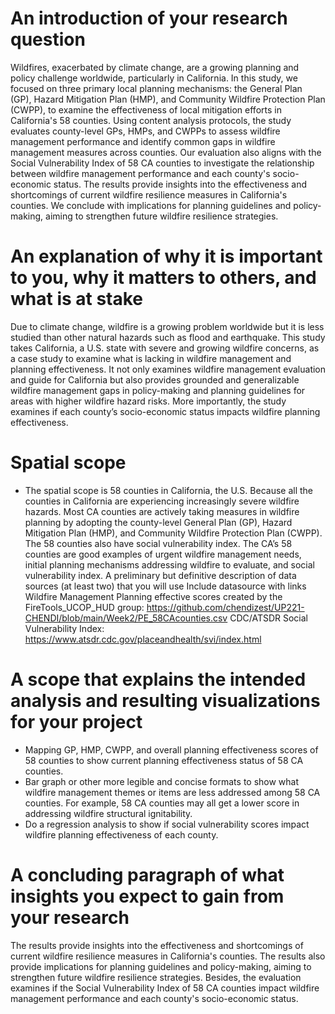 # An introduction of your research question
Wildfires, exacerbated by climate change, are a growing planning and policy challenge worldwide, particularly in California. In this study, we focused on three primary local planning mechanisms: the General Plan (GP), Hazard Mitigation Plan (HMP), and Community Wildfire Protection Plan (CWPP), to examine the effectiveness of local mitigation efforts in California's 58 counties. Using content analysis protocols, the study evaluates county-level GPs, HMPs, and CWPPs to assess wildfire management performance and identify common gaps in wildfire management measures across counties. Our evaluation also aligns with the Social Vulnerability Index of 58 CA counties to investigate the relationship between wildfire management performance and each county's socio-economic status. The results provide insights into the effectiveness and shortcomings of current wildfire resilience measures in California's counties. We conclude with implications for planning guidelines and policy-making, aiming to strengthen future wildfire resilience strategies. 


# An explanation of why it is important to you, why it matters to others, and what is at stake
Due to climate change, wildfire is a growing problem worldwide but it is less studied than other natural hazards such as flood and earthquake. This study takes California, a U.S. state with severe and growing wildfire concerns, as a case study to examine what is lacking in wildfire management and planning effectiveness. It not only examines wildfire management evaluation and guide for California but also provides grounded and generalizable wildfire management gaps in policy-making and planning guidelines for areas with higher wildfire hazard risks. More importantly, the study examines if each county’s socio-economic status impacts wildfire planning effectiveness.


# Spatial scope
*   The spatial scope is 58 counties in California, the U.S. Because all the counties in California are experiencing increasingly severe wildfire hazards. Most CA counties are actively taking measures in wildfire planning by adopting the county-level General Plan (GP), Hazard Mitigation Plan (HMP), and Community Wildfire Protection Plan (CWPP). The 58 counties also have social vulnerability index. The CA’s 58 counties are good examples of urgent wildfire management needs, initial planning mechanisms addressing wildfire to evaluate, and social vulnerability index.
A preliminary but definitive description of data sources (at least two) that you will use
Include datasource with links
Wildfire Management Planning effective scores created by the FireTools_UCOP_HUD group: https://github.com/chendizest/UP221-CHENDI/blob/main/Week2/PE_58CAcounties.csv
CDC/ATSDR Social Vulnerability Index: https://www.atsdr.cdc.gov/placeandhealth/svi/index.html

# A scope that explains the intended analysis and resulting visualizations for your project
*   Mapping GP, HMP, CWPP, and overall planning effectiveness scores of 58 counties to show current planning effectiveness status of 58 CA counties.
*   Bar graph or other more legible and concise formats to show what wildfire management themes or items are less addressed among 58 CA counties. For example, 58 CA counties may all get a lower score in addressing wildfire structural ignitability. 
*   Do a regression analysis to show if social vulnerability scores impact wildfire planning effectiveness of each county.


# A concluding paragraph of what insights you expect to gain from your research
The results provide insights into the effectiveness and shortcomings of current wildfire resilience measures in California's counties. The results also provide implications for planning guidelines and policy-making, aiming to strengthen future wildfire resilience strategies. Besides, the evaluation examines if the Social Vulnerability Index of 58 CA counties impact wildfire management performance and each county's socio-economic status.  

